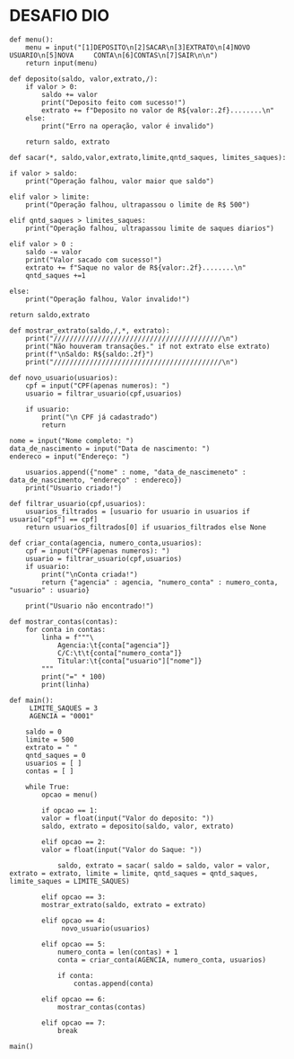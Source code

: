 # DESAFIO DIO

    def menu():
        menu = input("[1]DEPOSITO\n[2]SACAR\n[3]EXTRATO\n[4]NOVO USUARIO\n[5]NOVA     CONTA\n[6]CONTAS\n[7]SAIR\n\n")
        return input(menu)

    def deposito(saldo, valor,extrato,/):
        if valor > 0:
            saldo += valor
            print("Deposito feito com sucesso!")
            extrato += f"Deposito no valor de R${valor:.2f}........\n"
        else:
            print("Erro na operação, valor é invalido")
    
        return saldo, extrato

    def sacar(*, saldo,valor,extrato,limite,qntd_saques, limites_saques):
    
    if valor > saldo:
        print("Operação falhou, valor maior que saldo")
        
    elif valor > limite:
        print("Operação falhou, ultrapassou o limite de R$ 500")
        
    elif qntd_saques > limites_saques:
        print("Operação falhou, ultrapassou limite de saques diarios")
        
    elif valor > 0 :
        saldo -= valor
        print("Valor sacado com sucesso!")
        extrato += f"Saque no valor de R${valor:.2f}........\n"
        qntd_saques +=1
        
    else:
        print("Operação falhou, Valor invalido!")
        
    return saldo,extrato
        
    def mostrar_extrato(saldo,/,*, extrato):
        print("//////////////////////////////////////////\n")
        print("Não houveram transações." if not extrato else extrato)
        print(f"\nSaldo: R${saldo:.2f}")
        print("//////////////////////////////////////////\n")

    def novo_usuario(usuarios):
        cpf = input("CPF(apenas numeros): ")
        usuario = filtrar_usuario(cpf,usuarios)
    
        if usuario:
            print("\n CPF já cadastrado")
            return
    
    nome = input("Nome completo: ")
    data_de_nascimento = input("Data de nascimento: ")
    endereco = input("Endereço: ")
    
        usuarios.append({"nome" : nome, "data_de_nascimeneto" : data_de_nascimento, "endereço" : endereco})
        print("Usuario criado!")
    
    def filtrar_usuario(cpf,usuarios):
        usuarios_filtrados = [usuario for usuario in usuarios if usuario["cpf"] == cpf]
        return usuarios_filtrados[0] if usuarios_filtrados else None

    def criar_conta(agencia, numero_conta,usuarios):
        cpf = input("CPF(apenas numeros): ")
        usuario = filtrar_usuario(cpf,usuarios)
        if usuario:
            print("\nConta criada!")
            return {"agencia" : agencia, "numero_conta" : numero_conta, "usuario" : usuario}
    
        print("Usuario não encontrado!")
        
    def mostrar_contas(contas):
        for conta in contas:
            linha = f"""\
                Agencia:\t{conta["agencia"]}
                C/C:\t\t{conta["numero_conta"]}
                Titular:\t{conta["usuario"]["nome"]}
            """
            print("=" * 100)
            print(linha)
    
    def main():
         LIMITE_SAQUES = 3
         AGENCIA = "0001"
    
        saldo = 0
        limite = 500
        extrato = " "
        qntd_saques = 0
        usuarios = [ ]
        contas = [ ]
    
        while True:
            opcao = menu()
        
            if opcao == 1:
            valor = float(input("Valor do deposito: "))
            saldo, extrato = deposito(saldo, valor, extrato)
            
            elif opcao == 2:
            valor = float(input("Valor do Saque: "))
            
                saldo, extrato = sacar( saldo = saldo, valor = valor, extrato = extrato, limite = limite, qntd_saques = qntd_saques, limite_saques = LIMITE_SAQUES)
            
            elif opcao == 3:
            mostrar_extrato(saldo, extrato = extrato)
            
            elif opcao == 4:
                 novo_usuario(usuarios)
            
            elif opcao == 5:
                numero_conta = len(contas) + 1
                conta = criar_conta(AGENCIA, numero_conta, usuarios)
            
                if conta:
                    contas.append(conta)
                
            elif opcao == 6:
                mostrar_contas(contas)
            
            elif opcao == 7:
                break
        
    main() 
